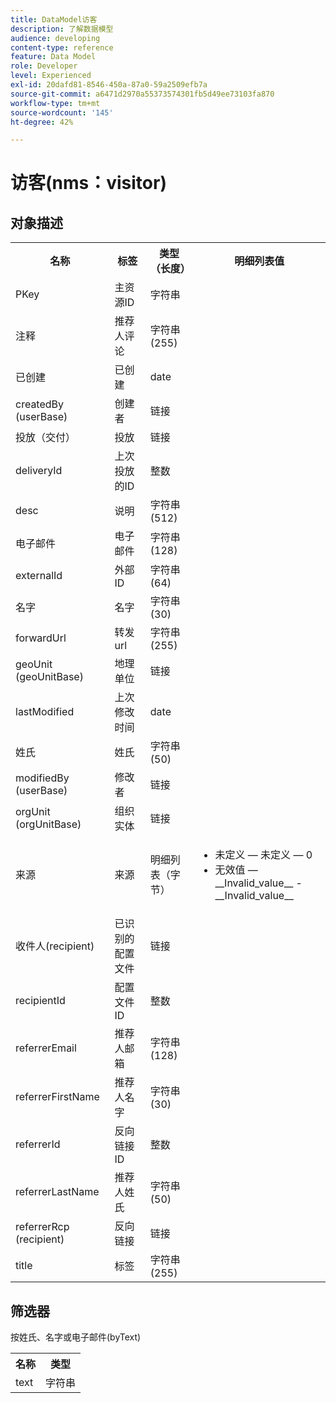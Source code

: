 ```yaml
---
title: DataModel访客
description: 了解数据模型
audience: developing
content-type: reference
feature: Data Model
role: Developer
level: Experienced
exl-id: 20dafd81-8546-450a-87a0-59a2509efb7a
source-git-commit: a6471d2970a55373574301fb5d49ee73103fa870
workflow-type: tm+mt
source-wordcount: '145'
ht-degree: 42%

---
```


# 访客(nms：visitor)

## 对象描述

<table>
    <tr>
        <th>名称</th>
        <th>标签</th>
        <th>类型（长度）</th>
        <th>明细列表值</th>
    </tr>
    <tr>
        <td>PKey</td>
        <td>主资源ID</td>
        <td>字符串 </td>
        <td> </td>
    </tr>
    <tr>
        <td>注释</td>
        <td>推荐人评论</td>
        <td>字符串(255)</td>
        <td> </td>
    </tr>
    <tr>
        <td>已创建</td>
        <td>已创建</td>
        <td>date </td>
        <td> </td>
    </tr>
    <tr>
        <td>createdBy (userBase)</td>
        <td>创建者</td>
        <td>链接 </td>
        <td> </td>
    </tr>
    <tr>
        <td>投放（交付）</td>
        <td>投放</td>
        <td>链接 </td>
        <td> </td>
    </tr>
    <tr>
        <td>deliveryId</td>
        <td>上次投放的ID</td>
        <td>整数 </td>
        <td> </td>
    </tr>
    <tr>
        <td>desc</td>
        <td>说明</td>
        <td>字符串(512)</td>
        <td> </td>
    </tr>
    <tr>
        <td>电子邮件</td>
        <td>电子邮件</td>
        <td>字符串(128)</td>
        <td> </td>
    </tr>
    <tr>
        <td>externalId</td>
        <td>外部 ID</td>
        <td>字符串(64)</td>
        <td> </td>
    </tr>
    <tr>
        <td>名字</td>
        <td>名字</td>
        <td>字符串(30)</td>
        <td> </td>
    </tr>
    <tr>
        <td>forwardUrl</td>
        <td>转发 url</td>
        <td>字符串(255)</td>
        <td> </td>
    </tr>
    <tr>
        <td>geoUnit (geoUnitBase)</td>
        <td>地理单位</td>
        <td>链接 </td>
        <td> </td>
    </tr>
    <tr>
        <td>lastModified</td>
        <td>上次修改时间</td>
        <td>date </td>
        <td> </td>
    </tr>
    <tr>
        <td>姓氏</td>
        <td>姓氏</td>
        <td>字符串(50)</td>
        <td> </td>
    </tr>
    <tr>
        <td>modifiedBy (userBase)</td>
        <td>修改者</td>
        <td>链接 </td>
        <td> </td>
    </tr>
    <tr>
        <td>orgUnit (orgUnitBase)</td>
        <td>组织实体</td>
        <td>链接 </td>
        <td> </td>
    </tr>
    <tr>
        <td>来源</td>
        <td>来源</td>
        <td>明细列表（字节） </td>
        <td>
            <ul>
            <li>未定义 — 未定义 — 0</li>
            <li>无效值 — __Invalid_value__ - __Invalid_value__</li>
            </ul>
        </td>
    </tr>
    <tr>
        <td>收件人(recipient)</td>
        <td>已识别的配置文件</td>
        <td>链接 </td>
        <td> </td>
    </tr>
    <tr>
        <td>recipientId</td>
        <td>配置文件 ID</td>
        <td>整数 </td>
        <td> </td>
    </tr>
    <tr>
        <td>referrerEmail</td>
        <td>推荐人邮箱</td>
        <td>字符串(128)</td>
        <td> </td>
    </tr>
    <tr>
        <td>referrerFirstName</td>
        <td>推荐人名字</td>
        <td>字符串(30)</td>
        <td> </td>
    </tr>
    <tr>
        <td>referrerId</td>
        <td>反向链接ID</td>
        <td>整数 </td>
        <td> </td>
    </tr>
    <tr>
        <td>referrerLastName</td>
        <td>推荐人姓氏</td>
        <td>字符串(50)</td>
        <td> </td>
    </tr>
    <tr>
        <td>referrerRcp (recipient)</td>
        <td>反向链接</td>
        <td>链接 </td>
        <td> </td>
    </tr>
    <tr>
        <td>title</td>
        <td>标签</td>
        <td>字符串(255)</td>
        <td> </td>
    </tr>
</table>

## 筛选器

按姓氏、名字或电子邮件(byText)</p>

<table>
        <tr>
        <th>名称</th>
        <th>类型</th>
        </tr>
        <tr>
        <td>text</td>
        <td>字符串</td>
        </tr>
    </table>
